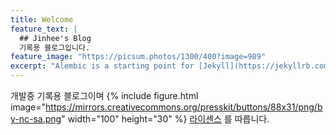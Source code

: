 ```yaml
---
title: Welcome
feature_text: |
  ## Jinhee's Blog
  기록용 블로그입니다.
feature_image: "https://picsum.photos/1300/400?image=989"
excerpt: "Alembic is a starting point for [Jekyll](https://jekyllrb.com/) projects. Rather than starting from scratch, this boilerplate is designed to get the ball rolling immediately. Install it, configure it, tweak it, push it."
---
```

개발중 기록용 블로그이며 {% include figure.html image="https://mirrors.creativecommons.org/presskit/buttons/88x31/png/by-nc-sa.png" width="100" height="30" %} 
[라이센스](https://creativecommons.org/licenses/by-nc-sa/2.0/) 를 따릅니다.
